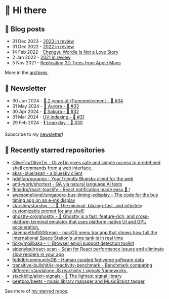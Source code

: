 # 👋 Hi there

## 📝 Blog posts

<!-- feed start -->
- 31 Dec 2023 - [2023 in review](https://cheeaun.com/blog/2023/12/2023-in-review/)
- 31 Dec 2022 - [2022 in review](https://cheeaun.com/blog/2022/12/2022-in-review/)
- 14 Feb 2022 - [Chengyu Wordle Is Not a Love Story](https://cheeaun.com/blog/2022/02/chengyu-wordle-is-not-a-love-story/)
- 2 Jan 2022 - [2021 in review](https://cheeaun.com/blog/2022/01/2021-in-review/)
- 5 Nov 2021 - [Replicating 3D Trees from Apple Maps](https://cheeaun.com/blog/2021/11/replicating-3d-trees-apple-maps/)
<!-- feed end -->

More in the [archives](https://cheeaun.com/blog/archives/).

## 📰 Newsletter

<!-- newsletter start -->
- 30 Jun 2024 - [🎂 2 years of (f)unemployment - 🥫 #34](https://cheeaun.substack.com/p/2-years-of-funemployment-34)
- 31 May 2024 - [🌌 Aurora - 🥫 #33](https://cheeaun.substack.com/p/aurora-33)
- 30 Apr 2024 - [🌸 Sakura - 🥫 #32](https://cheeaun.substack.com/p/sakura-32)
- 31 Mar 2024 - [UV indexing - 🥫 #31](https://cheeaun.substack.com/p/uv-indexing-31)
- 29 Feb 2024 - [🕴️ Leap day - 🥫 #30](https://cheeaun.substack.com/p/leap-day-30)
<!-- newsletter end -->

Subscribe to my [newsletter](https://cheeaun.substack.com/)!

## 🌟 Recently starred repositories

<!-- starred repos start -->
- [OliveTin/OliveTin - OliveTin gives safe and simple access to predefined shell commands from a web interface. ](https://github.com/OliveTin/OliveTin)
- [akari-blue/akari - a bluesky client](https://github.com/akari-blue/akari)
- [pdelfan/ouranos - Your friendly Bluesky client for the web](https://github.com/pdelfan/ouranos)
- [anti-work/shortest - QA via natural language AI tests](https://github.com/anti-work/shortest)
- [fkhadra/react-toastify - React notification made easy 🚀 !](https://github.com/fkhadra/react-toastify)
- [awesomelionel/singapore-bus-timing-edisplay - The code for the bus timing app on an e-ink display](https://github.com/awesomelionel/singapore-bus-timing-edisplay)
- [starship/starship - ☄🌌️  The minimal, blazing-fast, and infinitely customizable prompt for any shell!](https://github.com/starship/starship)
- [ghostty-org/ghostty - 👻 Ghostty is a fast, feature-rich, and cross-platform terminal emulator that uses platform-native UI and GPU acceleration.](https://github.com/ghostty-org/ghostty)
- [Jaennaet/pISSStream - macOS menu bar app that shows how full the International Space Station's urine tank is in real time](https://github.com/Jaennaet/pISSStream)
- [ticky/mojibaka - ✨ Browser emoji support detection toolkit](https://github.com/ticky/mojibaka)
- [aidenybai/react-scan - Scan for React performance issues and eliminate slow renders in your app](https://github.com/aidenybai/react-scan)
- [fedidb/communityDB - Human curated fediverse software data](https://github.com/fedidb/communityDB)
- [transitive-bullshit/js-reactivity-benchmark - Benchmark comparing different standalone JS reactivity / signals frameworks.](https://github.com/transitive-bullshit/js-reactivity-benchmark)
- [stackblitz/alien-signals - 👾 The lightest signal library](https://github.com/stackblitz/alien-signals)
- [beetbox/beets - music library manager and MusicBrainz tagger](https://github.com/beetbox/beets)
<!-- starred repos end -->

See more of [my starred repos](https://github.com/stars/cheeaun/).
